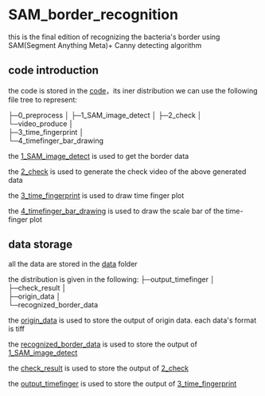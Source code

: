 # SAM_border_recognition
 this is the final edition of recognizing the bacteria's border using SAM(Segment Anything Meta)+ Canny detecting algorithm

## code introduction

the code is stored in the [code](./code)，its iner distribution we can use the following file tree to represent:

├─0_preprocess
│
├─1_SAM_image_detect
│
├─2_check
│  └─video_produce
│      
├─3_time_fingerprint
│  
└─4_timefinger_bar_drawing

the [1_SAM_image_detect](./code/1_SAM_image_detect) is used to get the border data

the [2_check](./code/2_check) is used to generate the check video of the above generated data

the [3_time_fingerprint](./code/3_time_fingerprint) is used to draw time finger plot

the [4_timefinger_bar_drawing](./code/4_timefinger_bar_drawing) is used to draw the scale bar of the time-finger plot

## data storage

all the data are stored in the [data](./data) folder

the distribution is given in the following:
├─output_timefinger
│  
├─check_result
│  
├─origin_data
│  
└─recognized_border_data

the [origin_data](./data/origin_data)  is used to store the output of origin data. each data's format is tiff

the [recognized_border_data](./data/recognized_border_data) is used to store the output of [1_SAM_image_detect](./code/1_SAM_image_detect) 

the [check_result](./data/check_result) is used to store the output of [2_check](./code/2_check)

the [output_timefinger](./data/output_timefinger) is used to store the output of  [3_time_fingerprint](./code/3_time_fingerprint)
